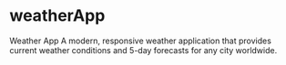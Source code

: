 # weatherApp
Weather App A modern, responsive weather application that provides current weather conditions and 5-day forecasts for any city worldwide.
